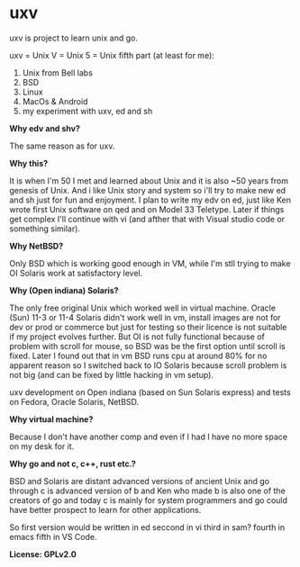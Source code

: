 # uxv

uxv is project to learn unix and go.

uxv = Unix V = Unix 5 = Unix fifth part (at least for me):

1. Unix from Bell labs
2. BSD
3. Linux
4. MacOs & Android
5. my experiment with uxv, ed and sh

**Why edv and shv?**

The same reason as for uxv.

**Why this?**

It is when I'm 50 I met and learned about Unix and it is also ~50 years from genesis of Unix.
And i like Unix story and system so i'll try to make new ed and sh just for fun and enjoyment.
I plan to write my edv on ed, just like Ken wrote first Unix software on qed and on Model 33 Teletype.
Later if things get complex I'll continue with vi (and afther that with Visual studio code or something similar).

**Why NetBSD?**

Only BSD which is working good enough in VM, while I'm stll trying to make OI Solaris work at satisfactory level.

**Why (Open indiana) Solaris?**

The only free original Unix which worked well in virtual machine.
Oracle (Sun) 11-3 or 11-4 Solaris didn't work well in vm, install images are not for dev or prod or commerce
but just for testing so their licence is not suitable if my project evolves further.
But OI is not fully functional because of problem with scroll for mouse, so BSD was be the first option until scroll is fixed.
Later I found out that in vm BSD runs cpu at around 80% for no apparent reason so I switched back to IO Solaris because
scroll problem is not big (and can be fixed by little hacking in vm setup).

uxv development on Open indiana (based on Sun Solaris express) and tests on Fedora, Oracle Solaris, NetBSD.

**Why virtual machine?**

Because I don't have another comp and even if I had I have no more space on my desk for it.

**Why go and not c, c++, rust etc.?**

BSD and Solaris are distant advanced versions of ancient Unix and
go through c is advanced version of b and
Ken who made b is also one of the creators of go and
today c is mainly for system programmers and go could have better prospect to learn
for other applications.

So first version would be written in ed
seccond in vi
third in sam?
fourth in emacs
fifth in VS Code.

**License: GPLv2.0**

